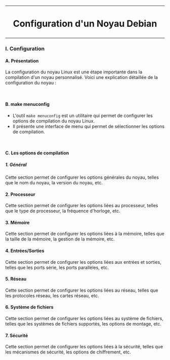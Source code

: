 ------------------------------------------------------------------------------------------------------------------------------------------
# <p align='center'> Configuration d'un Noyau Debian </p>

------------------------------------------------------------------------------------------------------------------------------------------
### I. Configuration
#### A. Présentation
La configuration du noyau Linux est une étape importante dans la compilation d'un noyau personnalisé. Voici une explication détaillée de la configuration du noyau :

<br />

#### B. make menuconfig

- L'outil `make menuconfig` est un utilitaire qui permet de configurer les options de compilation du noyau Linux.
- Il présente une interface de menu qui permet de sélectionner les options de compilation.

<br />

#### C. Les options de compilation
##### 1. Général
Cette section permet de configurer les options générales du noyau, telles que le nom du noyau, la version du noyau, etc.

#### 2. Processeur
Cette section permet de configurer les options liées au processeur, telles que le type de processeur, la fréquence d'horloge, etc.

#### 3. Mémoire
Cette section permet de configurer les options liées à la mémoire, telles que la taille de la mémoire, la gestion de la mémoire, etc.

#### 4. Entrées/Sorties
Cette section permet de configurer les options liées aux entrées et sorties, telles que les ports série, les ports parallèles, etc.

#### 5. Réseau
Cette section permet de configurer les options liées au réseau, telles que les protocoles réseau, les cartes réseau, etc.

#### 6. Système de fichiers
Cette section permet de configurer les options liées au système de fichiers, telles que les systèmes de fichiers supportés, les options de montage, etc.

#### 7. Sécurité
Cette section permet de configurer les options liées à la sécurité, telles que les mécanismes de sécurité, les options de chiffrement, etc.

